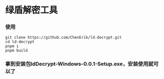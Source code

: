 # 绿盾解密工具

### 使用
```
git clone https://github.com/ChenErik/ld-decrypt.git
cd ld-decrypt
pnpm i
pnpm build
```
### 拿到安装包ldDecrypt-Windows-0.0.1-Setup.exe，安装使用就可以了
